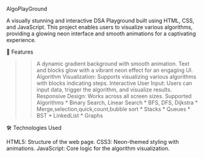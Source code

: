 AlgoPlayGround 

A visually stunning and interactive DSA Playground built using HTML, CSS, and JavaScript. This project enables users to visualize various algorithms, providing a glowing neon interface and smooth animations for a captivating experience.

🌟 Features

>> A dynamic gradient background with smooth animation.
>> Text and blocks glow with a vibrant neon effect for an engaging UI.
>> Algorithm Visualization: Supports visualizing various algorithms with blocks indicating steps.
>> Interactive User Input: Users can input data, trigger the algorithm, and visualize results.
>> Responsive Design: Works across all screen sizes.
>> Supported Algorithms
         * Binary Search, Linear Search
         * BFS, DFS, Dijkstra
         * Merge,selection,quick,count,bubble sort
         * Stacks
         * Queues
         * BST
         * LinkedList
         * Graphs


🛠️ Technologies Used

HTML5: Structure of the web page.
CSS3: Neon-themed styling with animations.
JavaScript: Core logic for the algorithm visualization.
